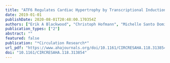 ```yaml
---
title: "ATF6 Regulates Cardiac Hypertrophy by Transcriptional Induction of the mTORC1 Activator, Rheb"
date: 2019-01-01
publishDate: 2020-08-01T20:48:00.170354Z
authors: ["Erik A Blackwood", "Christoph Hofmann", "Michelle Santo Domingo", "Alina S Bilal", "Anup Sarakki", "Winston Stauffer", "Adrian Arrieta", "Donna J Thuerauf", "Fred W Kolkhorst", "Oliver J Müller", "Tobias Jakobi", "Christoph Dieterich", "Hugo A Katus", "Shirin Doroudgar", "Christopher C Glembotski"]
publication_types: ["2"]
abstract: ""
featured: false
publication: "*Circulation Research*"
url_pdf: "https://www.ahajournals.org/doi/10.1161/CIRCRESAHA.118.313854"
doi: "10.1161/CIRCRESAHA.118.313854"
---
```


